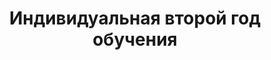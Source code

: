 ---
image: /groups/individual_2.png
title: Индивидуальная второй год обучения
description: Невероятные ученики, которые уже умеют играть на музыкальных инструментах и хотят прокачаться еще
lessons: [
  practice_barre_1
]
---